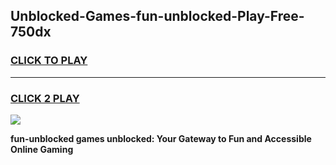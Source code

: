 
## Unblocked-Games-fun-unblocked-Play-Free-750dx
<h3>
<a href="https://premium76.site?title=fun-unblocked&ref=21A">CLICK TO PLAY</a></h3>
<hr>

<h3>
<a href="https://premium76.site?title=fun-unblocked&ref=21A">CLICK 2 PLAY</a>
  
</h3>

<a href="https://premium76.site?title=fun-unblocked&ref=21A"><img src="https://clearcache.store/games.png"></a>


**fun-unblocked games unblocked: Your Gateway to Fun and Accessible Online Gaming**
